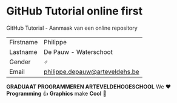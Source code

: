 # GitHub Tutorial online first

GitHub Tutorial - Aanmaak van een online repository

|           |                                |
| --------- | ------------------------------ |
| Firstname | Philippe                       |
| Lastname  | De Pauw - Waterschoot          |
| Gender    | :male_sign:                    |
| Email     | philippe.depauw@arteveldehs.be |

**GRADUAAT PROGRAMMEREN ARTEVELDEHOGESCHOOL**
We :heart: **Programming** :thumbsup: **Graphics** make **Cool** :poop:
